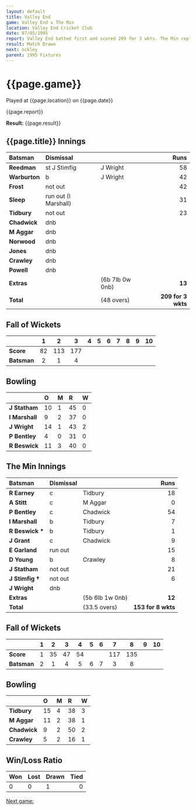 ```yaml
---
layout: default
title: Valley End
game: Valley End v The Min
location: Valley End Cricket Club
date: 07/05/1995
report: Valley End batted first and scored 209 for 3 wkts. The Min replied with 153 for 8 wkts
result: Match Drawn
next: ockley
parent: 1995 Fixtures
---
```


# {{page.game}}

Played at {{page.location}} on {{page.date}}

{{page.report}}

**Result:** {{page.result}}

## {{page.title}} Innings

| Batsman | Dismissal |  | Runs |
|:---|:---|---|---:|
| **Reedman** | st J Stimfig | J Wright | 58 |
| **Warburton** | b | J Wright | 42 |
| **Frost** | not out |  | 42 |
| **Sleep** | run out (I Marshall) |  | 31 |
| **Tidbury** | not out |  | 23 |
| **Chadwick** | dnb |  |  |
| **M Aggar** | dnb |  |  |
| **Norwood** | dnb |  |  |
| **Jones** | dnb |  |  |
| **Crawley** | dnb |  |  |
| **Powell** | dnb |  |  |
| **Extras** | | (6b 7lb 0w 0nb) | **13** |
| **Total** | | (48 overs) | **209 for 3 wkts** |

## Fall of Wickets

| | 1 | 2 | 3 | 4 | 5 | 6 | 7 | 8 | 9 | 10 |
|---|:---:|:---:|:---:|:---:|:---:|:---:|:---:|:---:|:---:|:---:|
| **Score** | 82 | 113 | 177 |  |  |  |  |  |  |  |
| **Batsman** | 2 | 1 | 4 |  |  |  |  |  |  |  |

## Bowling

| | O | M | R | W |
|---|:---|:---|:---|:---|
| **J Statham** | 10 | 1 | 45 | 0 |
| **I Marshall** | 9 | 2 | 37 | 0 |
| **J Wright** | 14 | 1 | 43 | 2 |
| **P Bentley** | 4 | 0 | 31 | 0 |
| **R Beswick** | 11 | 3 | 40 | 0 |

## The Min Innings

| Batsman | Dismissal |  | Runs |
|:---|:---|---|---:|
| **R Earney** | c | Tidbury | 18 |
| **A Stitt** | c | M Aggar | 0 |
| **P Bentley** | c | Chadwick | 54 |
| **I Marshall** | b | Tidbury | 7 |
| **R Beswick &#42;** | b | Tidbury | 1 |
| **J Grant** | c | Chadwick | 9 |
| **E Garland** | run out |  | 15 |
| **D Young** | b | Crawley | 8 |
| **J Statham** | not out |  | 21 |
| **J Stimfig &#8224;** | not out |  | 6 |
| **J Wright** | dnb |  |  |
| **Extras** | | (5b 6lb 1w 0nb) | **12** |
| **Total** | | (33.5 overs) | **153 for 8 wkts** |

## Fall of Wickets

| | 1 | 2 | 3 | 4 | 5 | 6 | 7 | 8 | 9 | 10 |
|---|:---:|:---:|:---:|:---:|:---:|:---:|:---:|:---:|:---:|:---:|
| **Score** | 1 | 35 | 47 | 54 |  |  | 117 | 135 |  |  |
| **Batsman** | 2 | 1 | 4 | 5 | 6 |  7| 3 | 8 |  |  |

## Bowling

| | O | M | R | W |
|---|:---|:---|:---|:---|
| **Tidbury** | 15 | 4 | 38 | 3 |
| **M Aggar** | 11 | 2 | 38 | 1 |
| **Chadwick** | 9 | 2 | 50 | 2 |
| **Crawley** | 5 | 2 | 16 | 1 |

## Win/Loss Ratio

| Won | Lost | Drawn | Tied |
|:---|:---|:---|---:|
| 0 | 0 | 1 | 0 |

[Next game:]({{page.next}})